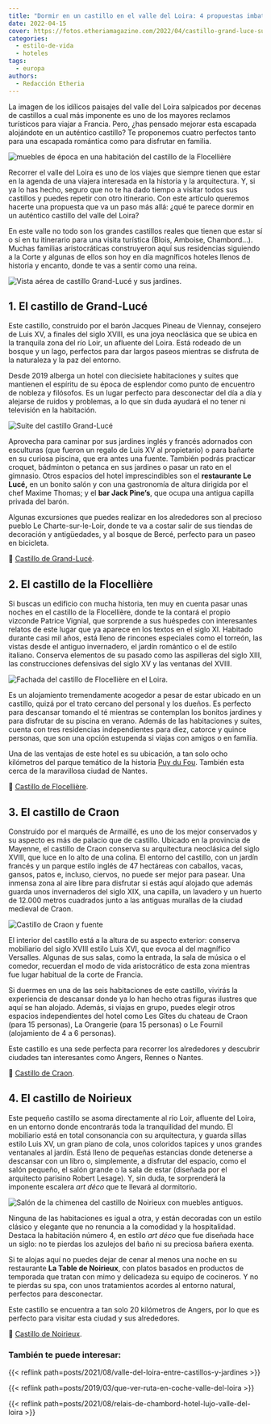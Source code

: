 ```yaml
---
title: "Dormir en un castillo en el valle del Loira: 4 propuestas imbatibles"
date: 2022-04-15
cover: https://fotos.etheriamagazine.com/2022/04/castillo-grand-luce-suite.jpg
categories: 
  - estilo-de-vida
  - hoteles
tags: 
  - europa
authors: 
  - Redacción Etheria
---
```


La imagen de los idílicos paisajes del valle del Loira salpicados por decenas de castillos a cual más imponente es uno de los mayores reclamos turísticos para viajar a Francia. Pero, ¿has pensado mejorar esta escapada alojándote en un auténtico castillo? Te proponemos cuatro perfectos tanto para una escapada romántica como para disfrutar en familia.

![muebles de época en una habitación del castillo de la Flocellière](https://fotos.etheriamagazine.com/2022/04/castillo-flocelliere-habitacion-Bonnamy.jpg "Habitación del castillo de la Flocellière. © Laurent Rose")

Recorrer el valle del Loira es uno de los viajes que siempre tienen que estar en la 
agenda de una viajera interesada en la historia y la arquitectura. Y, si ya lo has 
hecho, seguro que no te ha dado tiempo a visitar todos sus castillos y puedes repetir 
con otro itinerario. Con este artículo queremos hacerte una propuesta que va un paso más 
allá: ¿qué te parece dormir en un auténtico castillo del valle del Loira? 

En este valle no todo son los grandes castillos reales que tienen que estar sí o sí en 
tu itinerario para una visita turística (Blois, Amboise, Chambord…). Muchas familias 
aristocráticas construyeron aquí sus residencias siguiendo a la Corte y algunas de ellos 
son hoy en día magníficos hoteles llenos de historia y encanto, donde te vas a sentir 
como una reina. 

![Vista aérea de castillo Grand-Lucé y sus jardines.](https://fotos.etheriamagazine.com/2022/04/castillo-grand-luce.jpg "Castillo Grand-Lucé. © Château Grand-Lucé/Adam Lynk")

## 1\. El castillo de Grand-Lucé

Este castillo, construido por el barón Jacques Pineau de Viennay, consejero de Luis XV, 
a finales del siglo XVIII, es una joya neoclásica que se ubica en la tranquila zona del 
río Loir, un afluente del Loira. Está rodeado de un bosque y un lago, perfectos para dar 
largos paseos mientras se disfruta de la naturaleza y la paz del entorno. 

Desde 2019 alberga un hotel con diecisiete habitaciones y suites que mantienen el 
espíritu de su época de esplendor como punto de encuentro de nobleza y filósofos. Es un 
lugar perfecto para desconectar del día a día y alejarse de ruidos y problemas, a lo que 
sin duda ayudará el no tener ni televisión en la habitación. 

![Suite del castillo Grand-Lucé](https://fotos.etheriamagazine.com/2022/04/castillo-grand-luce-suite.jpg "Suite del castillo Grand-Lucé. © Château Grand-Lucé/Michael Spengler.")

Aprovecha para caminar por sus jardines inglés y francés adornados con esculturas (que 
fueron un regalo de Luis XV al propietario) o para bañarte en su curiosa piscina, que 
era antes una fuente. También podrás practicar croquet, bádminton o petanca en sus 
jardines o pasar un rato en el gimnasio. Otros espacios del hotel imprescindibles son el 
**restaurante Le Lucé,** en un bonito salón y con una gastronomía de altura dirigida por 
el chef Maxime Thomas; y el **bar Jack Pine’s**, que ocupa una antigua capilla privada 
del barón. 

Algunas excursiones que puedes realizar en los alrededores son al precioso pueblo Le 
Charte-sur-le-Loir, donde te va a costar salir de sus tiendas de decoración y 
antigüedades, y al bosque de Bercé, perfecto para un paseo en bicicleta. 

📍 [Castillo de Grand-Lucé](https://chateaugrandluce.com/). 

## 2\. El castillo de la Flocellière

Si buscas un edificio con mucha historia, ten muy en cuenta pasar unas noches en el 
castillo de la Flocellière, donde te la contará el propio vizconde Patrice Vignial, que 
sorprende a sus huéspedes con interesantes relatos de este lugar que ya aparece en los 
textos en el siglo XI. Habitado durante casi mil años, está lleno de rincones especiales 
como el torreón, las vistas desde el antiguo invernadero, el jardín romántico o el de 
estilo italiano. Conserva elementos de su pasado como las aspilleras del siglo XIII, las 
construcciones defensivas del siglo XV y las ventanas del XVIII. 

![Fachada del castillo de Flocellière en el Loira.](https://fotos.etheriamagazine.com/2022/04/fachda-castillo-flocelliere.jpg "Fachada del castillo de Flocellière. © Pierre Holley.")

Es un alojamiento tremendamente acogedor a pesar de estar ubicado en un castillo, quizá 
por el trato cercano del personal y los dueños. Es perfecto para descansar tomando el té 
mientras se contemplan los bonitos jardines y para disfrutar de su piscina en verano. 
Además de las habitaciones y suites, cuenta con tres residencias independientes para 
diez, catorce y quince personas, que son una opción estupenda si viajas con amigos o en 
familia. 

Una de las ventajas de este hotel es su ubicación, a tan solo ocho kilómetros del parque 
temático de la historia [Puy du Fou](https://www.puydufou.com/france/es). También esta 
cerca de la maravillosa ciudad de Nantes. 

📍 [Castillo de Flocellière](https://www.chateaudelaflocelliere.com/). 

## 3\. El castillo de Craon

Construido por el marqués de Armaillé, es uno de los mejor conservados y su aspecto es 
más de palacio que de castillo. Ubicado en la provincia de Mayenne, el castillo de Craon 
conserva su arquitectura neoclásica del siglo XVIII, que luce en lo alto de una colina. 
El entorno del castillo, con un jardín francés y un parque estilo inglés de 47 hectáreas 
con caballos, vacas, gansos, patos e, incluso, ciervos, no puede ser mejor para pasear. 
Una inmensa zona al aire libre para disfrutar si estás aquí alojado que además guarda 
unos invernaderos del siglo XIX, una capilla, un lavadero y un huerto de 12.000 metros 
cuadrados junto a las antiguas murallas de la ciudad medieval de Craon. 

![Castillo de Craon y fuente](https://fotos.etheriamagazine.com/2022/04/castillo-craon-fachada.jpg "Castillo de Craon. © Château de Craon.")

El interior del castillo está a la altura de su aspecto exterior: conserva mobiliario 
del siglo XVIII estilo Luis XVI, que evoca al del magnífico Versalles. Algunas de sus 
salas, como la entrada, la sala de música o el comedor, recuerdan el modo de vida 
aristocrático de esta zona mientras fue lugar habitual de la corte de Francia. 

Si duermes en una de las seis habitaciones de este castillo, vivirás la experiencia de 
descansar donde ya lo han hecho otras figuras ilustres que aquí se han alojado. Además, 
si viajas en grupo, puedes elegir otros espacios independientes del hotel como Les Gîtes 
du chateau de Craon (para 15 personas), La Orangerie (para 15 personas) o Le Fournil 
(alojamiento de 4 a 6 personas). 

Este castillo es una sede perfecta para recorrer los alrededores y descubrir ciudades 
tan interesantes como Angers, Rennes o Nantes. 

📍 [Castillo de Craon](https://chateaudecraon.fr/). 

## 4\. El castillo de Noirieux

Este pequeño castillo se asoma directamente al rio Loir, afluente del Loira, en un 
entorno donde encontrarás toda la tranquilidad del mundo. El mobiliario está en total 
consonancia con su arquitectura, y guarda sillas estilo Luis XV, un gran piano de cola, 
unos coloridos tapices y unos grandes ventanales al jardín. Está lleno de pequeñas 
estancias donde detenerse a descansar con un libro o, simplemente, a disfrutar del 
espacio, como el salón pequeño, el salón grande o la sala de estar (diseñada por el 
arquitecto parisino Robert Lesage). Y, sin duda, te sorprenderá la imponente escalera 
_art déco_ que te llevará al dormitorio. 

![Salón de la chimenea del castillo de Noirieux con muebles antiguos.](https://fotos.etheriamagazine.com/2022/04/castillo-noiriere-salon-chimenea.jpg "Salón de la chimenea del castillo de Noirieux. © Château Noirieux")

Ninguna de las habitaciones es igual a otra, y están decoradas con un estilo clásico y 
elegante que no renuncia a la comodidad y la hospitalidad. Destaca la habitación número 
4, en estilo _art déco_ que fue diseñada hace un siglo: no te pierdas los azulejos del 
baño ni su preciosa bañera exenta. 

Si te alojas aquí no puedes dejar de cenar al menos una noche en su restaurante **La 
Table de Noirieux**, con platos basados en productos de temporada que tratan con mimo y 
delicadeza su equipo de cocineros. Y no te pierdas su spa, con unos tratamientos acordes 
al entorno natural, perfectos para desconectar. 

Este castillo se encuentra a tan solo 20 kilómetros de Angers, por lo que es perfecto 
para visitar esta ciudad y sus alrededores. 

📍 [Castillo de Noirieux](https://www.chateaudenoirieux.com/fr/). 

### También te puede interesar:

{{< reflink path=posts/2021/08/valle-del-loira-entre-castillos-y-jardines >}} 

{{< reflink path=posts/2019/03/que-ver-ruta-en-coche-valle-del-loira >}} 

{{< reflink path=posts/2021/08/relais-de-chambord-hotel-lujo-valle-del-loira >}}
